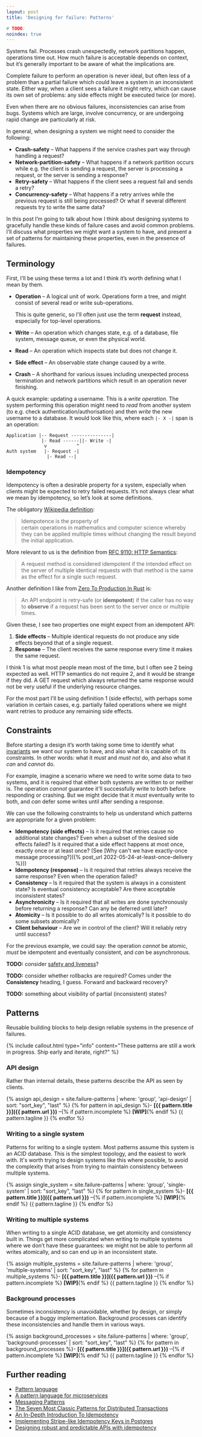 ```yaml
---
layout: post
title: 'Designing for failure: Patterns'

# TODO:
noindex: true
---
```


Systems fail. Processes crash unexpectedly, network partitions happen, operations time out. How much failure is acceptable depends on context, but it’s generally important to be aware of what the implications are.

Complete failure to perform an operation is never ideal, but often less of a problem than a partial failure which could leave a system in an inconsistent state. Either way, when a client sees a failure it might retry, which can cause its own set of problems: any side effects might be executed twice (or more).

Even when there are no obvious failures, inconsistencies can arise from bugs. Systems which are large, involve concurrency, or are undergoing rapid change are particularly at risk.

In general, when designing a system we might need to consider the following:

- **Crash-safety**&nbsp;– What happens if the service crashes part way through handling a request?
- **Network-partition-safety**&nbsp;– What happens if a network partition occurs while e.g. the client is sending a request, the server is processing a request, or the server is sending a response?
- **Retry-safety**&nbsp;– What happens if the client sees a request fail and sends a retry?
- **Concurrency-safety**&nbsp;– What happens if a retry arrives while the previous request is still being processed? Or what if several different requests try to write the same data?

In this post I’m going to talk about how I think about designing systems to gracefully handle these kinds of failure cases and avoid common problems. I’ll discuss what properties we might want a system to have, and present a set of patterns for maintaining these properties, even in the presence of failures.

## Terminology

First, I’ll be using these terms a lot and I think it’s worth defining what I mean by them.

- **Operation**&nbsp;– A logical unit of work. Operations form a tree, and might consist of several read or write sub-operations.

    This is quite generic, so I'll often just use the term **request** instead, especially for top-level operations.
- **Write**&nbsp;– An operation which changes state, e.g. of a database, file system, message queue, or even the physical world.
- **Read**&nbsp;– An operation which inspects state but does not change it.
- **Side effect**&nbsp;– An observable state change caused by a write.
- **Crash**&nbsp;– A shorthand for various issues including unexpected process termination and network partitions which result in an operation never finishing.

A quick example: updating a username. This is a *write operation*. The system performing this operation might need to *read* from another system (to e.g. check authentication/authorisation) and then *write* the new username to a database. It would look like this, where each `|- X -|` span is an operation:

```text
Application |-- Request ---------------|
             |- Read ------||- Write -|
              v           ^
Auth system   |- Request -|
               |- Read --|
```

### Idempotency

Idempotency is often a desirable property for a system, especially when clients might be expected to retry failed requests. It’s not always clear what we mean by idempotency, so let’s look at some definitions.

The obligatory [Wikipedia definition](https://en.wikipedia.org/wiki/Idempotence):

> Idempotence is the property of certain operations in mathematics and computer science whereby they can be applied multiple times without changing the result beyond the initial application.

More relevant to us is the definition from [RFC 9110: HTTP Semantics](https://httpwg.org/specs/rfc9110.html#idempotent.methods):

> A request method is considered idempotent if the intended effect on the server of multiple identical requests with that method is the same as the effect for a single such request.

Another definition I like from [Zero To Production In Rust](https://www.lpalmieri.com/posts/idempotency/#4-idempotency-an-introduction) is:

> An API endpoint is retry-safe (or **idempotent**) if the caller has no way to **observe** if a request has been sent to the server once or multiple times.

Given these, I see two properties one might expect from an idempotent API:

1. **Side effects**&nbsp;– Multiple identical requests do not produce any side effects beyond that of a single request.
2. **Response**&nbsp;– The client receives the same response every time it makes the same request.

I think 1 is what most people mean most of the time, but I often see 2 being expected as well. HTTP semantics do not require 2, and it would be strange if they did. A GET request which always returned the same response would not be very useful if the underlying resource changes.

For the most part I'll be using definition 1 (side effects), with perhaps some variation in certain cases, e.g. partially failed operations where we might want retries to produce any remaining side effects.

## Constraints

Before starting a design it’s worth taking some time to identify what [invariants](https://en.wikipedia.org/wiki/Invariant_(mathematics)#Invariants_in_computer_science) we want our system to have, and also what it is capable of: its constraints. In other words: what it *must* and *must not* do, and also what it *can* and *cannot* do.

For example, imagine a scenario where we need to write some data to two systems, and it is required that either both systems are written to or neither is. The operation *cannot* guarantee it'll successfully write to both before responding or crashing. But we might decide that it *must* eventually write to both, and *can* defer some writes until after sending a response.

We can use the following constraints to help us understand which patterns are appropriate for a given problem:

- **Idempotency (side effects)**&nbsp;– Is it required that retries cause no additional state changes? Even when a subset of the desired side effects failed? Is it required that a side effect happens at most once, exactly once or at least once? (See [Why can't we have exactly-once message processing?]({% post_url 2022-05-24-at-least-once-delivery %}))
- **Idempotency (response)**&nbsp;– Is it required that retries always receive the same response? Even when the operation failed?
- **Consistency**&nbsp;– Is it required that the system is always in a consistent state? Is eventual consistency acceptable? Are there acceptable inconsistent states?
- **Asynchronicity**&nbsp;– Is it required that all writes are done synchronously before returning a response? Can any be deferred until later?
- **Atomicity**&nbsp;– Is it possible to do all writes atomically? Is it possible to do some subsets atomically?
- **Client behaviour**&nbsp;– Are we in control of the client? Will it reliably retry until success?

For the previous example, we could say: the operation *cannot* be atomic, *must* be idempotent and eventually consistent, and *can* be asynchronous.

**TODO:** consider [safety and liveness](https://en.wikipedia.org/wiki/Safety_and_liveness_properties)?

**TODO:** consider whether rollbacks are required? Comes under the **Consistency** heading, I guess. Forward and backward recovery?

**TODO:** something about visibility of partial (inconsistent) states?

## Patterns

Reusable building blocks to help design reliable systems in the presence of failures.

{% include callout.html
  type="info"
  content="These patterns are still a work in progress. Ship early and iterate, right?"
%}

### API design

Rather than internal details, these patterns describe the API as seen by clients.

{% assign api_design = site.failure-patterns | where: 'group', 'api-design' | sort: "sort_key", "last" %}
{% for pattern in api_design %}- **[{{ pattern.title }}]({{ pattern.url }})**&nbsp;–{% if pattern.incomplete %} **[WIP]**{% endif %} {{ pattern.tagline }}
{% endfor %}

### Writing to a single system

Patterns for writing to a single system. Most patterns assume this system is an ACID database. This is the simplest topology, and the easiest to work with. It's worth trying to design systems like this where possible, to avoid the complexity that arises from trying to maintain consistency between multiple systems.

{% assign single_system = site.failure-patterns | where: 'group', 'single-system' | sort: "sort_key", "last" %}
{% for pattern in single_system %}- **[{{ pattern.title }}]({{ pattern.url }})**&nbsp;–{% if pattern.incomplete %} **[WIP]**{% endif %} {{ pattern.tagline }}
{% endfor %}

### Writing to multiple systems

When writing to a single ACID database, we get atomicity and consistency built in. Things get more complicated when writing to multiple systems where we don’t have these guarantees: we might not be able to perform all writes atomically, and so can end up in an inconsistent state.

{% assign multiple_systems = site.failure-patterns | where: 'group', 'multiple-systems' | sort: "sort_key", "last" %}
{% for pattern in multiple_systems %}- **[{{ pattern.title }}]({{ pattern.url }})**&nbsp;–{% if pattern.incomplete %} **[WIP]**{% endif %} {{ pattern.tagline }}
{% endfor %}

### Background processes

Sometimes inconsistency is unavoidable, whether by design, or simply because of a buggy implementation. Background processes can identify these inconsistencies and handle them in various ways.

{% assign background_processes = site.failure-patterns | where: 'group', 'background-processes' | sort: "sort_key", "last" %}
{% for pattern in background_processes %}- **[{{ pattern.title }}]({{ pattern.url }})**&nbsp;–{% if pattern.incomplete %} **[WIP]**{% endif %} {{ pattern.tagline }}
{% endfor %}

## Further reading

- [Pattern language](https://en.wikipedia.org/wiki/Pattern_language)
- [A pattern language for microservices](https://microservices.io/patterns/index.html)
- [Messaging Patterns](https://www.enterpriseintegrationpatterns.com/)
- [The Seven Most Classic Patterns for Distributed Transactions](https://medium.com/@dongfuye/the-seven-most-classic-solutions-for-distributed-transaction-management-3f915f331e15)
- [An In-Depth Introduction To Idempotency](https://www.lpalmieri.com/posts/idempotency/)
- [Implementing Stripe-like Idempotency Keys in Postgres](https://brandur.org/idempotency-keys)
- [Designing robust and predictable APIs with idempotency](https://stripe.com/blog/idempotency)
